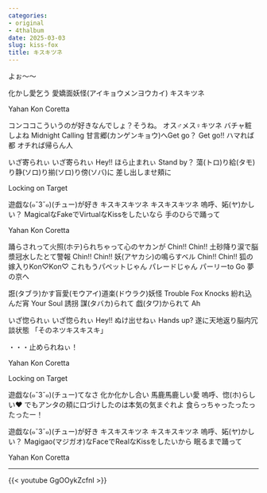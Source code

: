 ```yaml
---
categories:
- original
- 4thalbum
date: 2025-03-03
slug: kiss-fox
title: キスキツネ
---
```



よぉ～～

化かし愛乞う 愛嬌面妖怪(アイキョウメンヨウカイ)
キスキツネ

Yahan
Kon Coretta

コンココこういうのが好きなんでしょ？そうね。
オス♂メス♀キツネ バチャ粧しよね
Midnight Calling 甘言郷(カンゲンキョウ)へGet go？ Get go!!
ハマれば都 オチれば帰らん人

いざ寄られぃ いざ寄られぃ Hey!!
ほら止まれぃ Stand by？
蕩(トロ)り給(タモ)り静(ソロ)り揃(ソロ)り傍(ソバ)に
差し出しませ頬に

Locking on Target

遊戯な(๑ˇ3ˇ๑)(チュー)が好き
キスキスキツネ キスキスキツネ
嗚呼、妬(ヤ)かしい？
MagicalなFakeでVirtualなKissをしたいなら
手のひらで踊って

Yahan
Kon Coretta

踊らされって火照(ホテ)られちゃって心のヤカンが Chin!! Chin!!
土砂降り涙で脳漿冠水したとて警報 Chin!! Chin!!
妖(アヤカシ)の鳴らすベル Chin!! Chin!!
狐の嫁入りKon♡Kon♡
これもうパペットじゃん パレードじゃん
パーリーto Go 夢の京へ

誑(タブラ)かす盲愛(モウアイ)道楽(ドウラク)妖怪
Trouble Fox Knocks
紛れ込んだ宵 Your Soul 誘拐
謀(タバカ)られて 戯(タワ)かられて Ah

いざ惚られぃ いざ惚られぃ Hey!!
ぬけ出せねぃ Hands up?
遂に天地返り脳内冗談状態
「そのネツキスキスキ」

・・・止められねぃ！

Yahan
Kon Coretta

Locking on Target

遊戯な(๑ˇ3ˇ๑)(チュー)てなさ
化か化かし合い 馬鹿馬鹿しい愛
嗚呼、惚(ホ)らしい♥
でもアンタの頬に口づけしたのは本気の気まぐれよ
食らっちゃったったったったー！

遊戯な(๑ˇ3ˇ๑)(チュー)が好き
キスキスキツネ キスキスキツネ
嗚呼、妬(ヤ)かしい？
Magigao(マジガオ)なFaceでRealなKissをしたいから
眠るまで踊って

Yahan
Kon Coretta

---

{{< youtube GgOOykZcfnI >}}